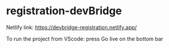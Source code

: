 # registration-devBridge

Netlify link: https://devbridge-registration.netlify.app/

To run the project from VScode: press Go live on the bottom bar
